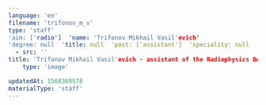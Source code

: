 ```yaml
---
language: 'en'
filename: 'trifonov_m_v'
type: 'staff'
'aim: ['radio']  'name: 'Trifonov Mikhail Vasil'evich'
'degree: null  'title: null  'post: ['assistant']  'speciality: null  'contacts: []  'avatar:
  - src: ''
title: 'Trifonov Mikhail Vasil'evich - assistant of the Radiophysics Department'
    type: 'image'

updatedAt: 1568360578
materialType: 'staff'
---
```


